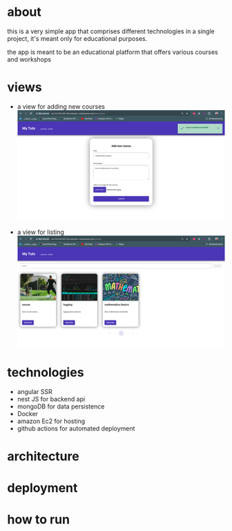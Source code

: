 # about

<p>this is a very simple app that comprises different technologies in 
a single project, it's meant only for educational purposes.</p>

<p>the app is meant to be an educational platform that offers various courses and workshops</p> 


# views
- a view for adding new courses
    ![](/images/screenshot3.png)


- a view for listing 
    ![](/images/screenshot2.png)

# technologies

- angular SSR
- nest JS for backend api
- mongoDB for data persistence
- Docker 
- amazon Ec2 for hosting
- github actions for automated deployment

# architecture


# deployment


# how to run

